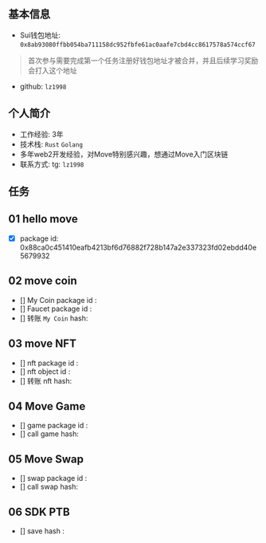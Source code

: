 ## 基本信息
- Sui钱包地址: `0x8ab93080ffbb054ba711158dc952fbfe61ac0aafe7cbd4cc8617578a574ccf67`
> 首次参与需要完成第一个任务注册好钱包地址才被合并，并且后续学习奖励会打入这个地址
- github: `lz1998`

## 个人简介
- 工作经验: 3年
- 技术栈: `Rust` `Golang`
- 多年web2开发经验，对Move特别感兴趣，想通过Move入门区块链
- 联系方式: tg: `lz1998` 

## 任务

##   01 hello move  
- [x] package id: 0x88ca0c451410eafb4213bf6d76882f728b147a2e337323fd02ebdd40e5679932

##   02 move coin
- [] My Coin package id : 
- [] Faucet package id : 
- [] 转账 `My Coin` hash:

##   03 move NFT
- [] nft package id :
- [] nft object id : 
- [] 转账 nft  hash:

##   04 Move Game
- [] game package id :
- [] call game hash:

##   05 Move Swap
- [] swap package id :
- [] call swap hash:

##   06 SDK PTB
- [] save hash :
